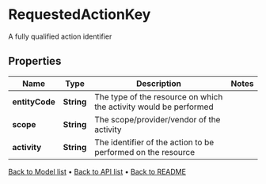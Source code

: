

# RequestedActionKey

A fully qualified action identifier

## Properties

| Name | Type | Description | Notes |
|------------ | ------------- | ------------- | -------------|
|**entityCode** | **String** | The type of the resource on which the activity would be performed |  |
|**scope** | **String** | The scope/provider/vendor of the activity |  |
|**activity** | **String** | The identifier of the action to be performed on the resource |  |



[Back to Model list](../README.md#documentation-for-models) &#8226; [Back to API list](../README.md#documentation-for-api-endpoints) &#8226; [Back to README](../README.md)


